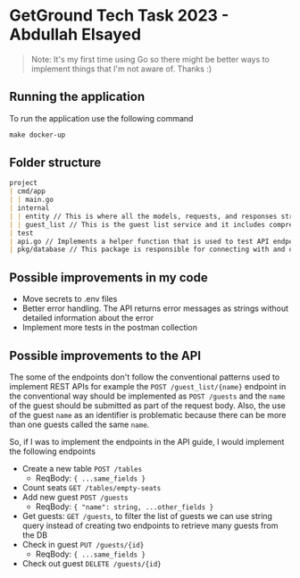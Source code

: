 # GetGround Tech Task 2023 - Abdullah Elsayed

> Note: It's my first time using Go so there might be better ways to implement things that I'm not aware of. Thanks :)

## Running the application

To run the application use the following command

```md
make docker-up
```

## Folder structure

```md
project
| cmd/app
| | main.go
| internal
| | entity // This is where all the models, requests, and responses structs defined
| | guest_list // This is the guest list service and it includes comprehensive unit tests
| test
| api.go // Implements a helper function that is used to test API endpoints
| pkg/database // This package is responsible for connecting with and querying the DB
```

## Possible improvements in my code

- Move secrets to .env files
- Better error handling. The API returns error messages as strings without detailed information about the error
- Implement more tests in the postman collection

## Possible improvements to the API

The some of the endpoints don't follow the conventional patterns used to implement REST APIs for example the `POST /guest_list/{name}` endpoint in the conventional way should be implemented as `POST /guests` and the `name` of the guest should be submitted as part of the request body. Also, the use of the guest `name` as an identifier is problematic because there can be more than one guests called the same `name`.

So, if I was to implement the endpoints in the API guide, I would implement the following endpoints

- Create a new table `POST /tables`
  - ReqBody: `{ ...same_fields }`
- Count seats `GET /tables/empty-seats`
- Add new guest `POST /guests`
  - ReqBody: `{ "name": string, ...other_fields }`
- Get guests: `GET /guests`, to filter the list of guests we can use string query instead of creating two endpoints to retrieve many guests from the DB
- Check in guest `PUT /guests/{id}`
  - ReqBody: `{ ...same_fields }`
- Check out guest `DELETE /guests/{id}`
